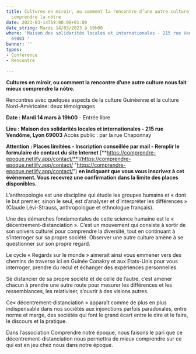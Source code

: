 ```yaml
---
title: Cultures en miroir, ou comment la rencontre d’une autre culture nous fait mieux
  comprendre la nôtre
date: 2023-03-14T19:00:00+01:00
date_string: Mardi 14/03/2023 à 19h00
where: 'Maison des solidarités locales et internationales - 215 rue Vendôme, Lyon
  69003 '
banner: ''
types:
- Conférence
- Rencontre

---
```

**Cultures en miroir, ou comment la rencontre d’une autre culture nous fait mieux comprendre la nôtre.**

Rencontres avec quelques aspects de la culture Guinéenne et la culture Nord-Américaine: deux témoignages

**Date : Mardi 14 mars à 19h00** - Entrée libre

**Lieu : Maison des solidarités locales et internationales - 215 rue Vendôme, Lyon 69003** Accès public : par la rue Chaponnay

**Attention : Places limitées - Inscription conseillée par mail - Remplir le formulaire de contact du site Internet** [**https://comprendre-epoque.netlify.app/contact/**](https://comprendre-epoque.netlify.app/contact/ "https://comprendre-epoque.netlify.app/contact/") **en indiquant que vous vous inscrivez à cet évènement. Vous recevrez une confirmation dans la limite des places disponibles.**

L’anthropologie est une discipline qui étudie les groupes humains et « dont le but premier, sinon le seul, est d’analyser et d’interpréter les différences » (Claude Lévi-Strauss, anthropologue et ethnologue français).

Une des démarches fondamentales de cette science humaine est le « décentrement-distanciation ». C’est un mouvement qui consiste à sortir de son univers culturel pour comprendre la diversité, tout en continuant à s’interroger sur sa propre société. Observer une autre culture amène à se questionner sur son propre regard.

Le cycle « Regards sur le monde » aimerait ainsi vous emmener vers des chemins de traverse ici en Guinée Conakry et aux Etats-Unis pour vous interroger, prendre du recul et échanger des expériences personnelles.

Se distancier de sa propre société et de celle de l’autre, c’est amener chacun à prendre une autre route pour mesurer les différences et les ressemblances, les relativiser, s’ouvrir à des visions autres.

Ce« décentrement-distanciation » apparaît comme de plus en plus indispensable dans nos sociétés aux injonctions parfois paradoxales, entre norme et marge, des sociétés qui font le grand écart entre le dire et le faire, le discours et la pratique.

Dans l’association Comprendre notre époque, nous faisons le pari que ce décentrement-distanciation nous permettra de mieux comprendre sur ce qui est en jeu chez nous dans notre époque.